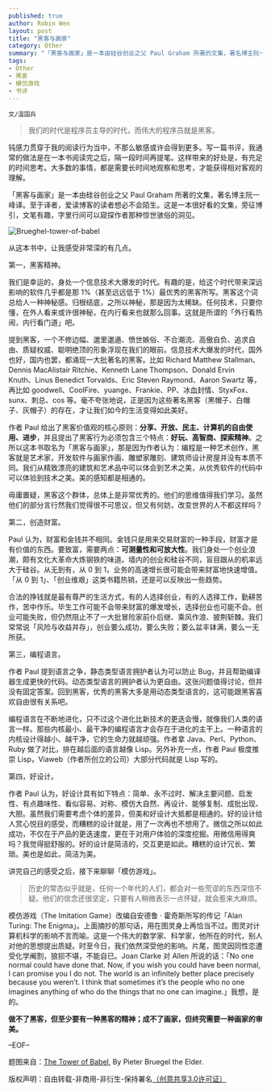 ```yaml
---
published: true
author: Robin Wen
layout: post
title: "黑客与画家"
category: Other
summary: "「黑客与画家」是一本由硅谷创业之父 Paul Graham 所著的文集，著名博主阮一峰译。至于译者，爱读博客的读者想必不会陌生。这是一本很好看的文集，旁征博引，文笔有趣，字里行间可以窥探作者那种惊世骇俗的洞见。作者 Paul 给出了黑客价值观的核心原则：分享、开放、民主、计算机的自由使用、进步，并且提出了黑客行为必须包含三个特点：好玩、高智商、探索精神。之所以这本书取名为「黑客与画家」，那是因为作者认为：编程是一种艺术创作，黑客就是艺术家，开发软件与画家作画、雕塑家雕刻、建筑师设计房屋并没有本质不同。从这本书中，让我感受非常深的有几点。第一，黑客精神。第二，创造财富。第三，编程语言。第四，好设计。讲完自己的感受之后，接下来聊聊「模仿游戏」。做不了黑客，但至少要有一种黑客的精神；成不了画家，但终究需要一种画家的审美。"
tags:
- Other
- 黑客
- 模仿游戏
- 书评
---
```


`文/温国兵`

> 我们的时代是程序员主导的时代，而伟大的程序员就是黑客。

钝感力贯穿于我的阅读行为当中，不那么敏感或许会得到更多。写一篇书评，我通常的做法是在一本书阅读完之后，隔一段时间再提笔。这样带来的好处是，有充足的时间思考。大多数的事情，都是需要长时间地观察和思考，才能获得相对客观的理解。

「黑客与画家」是一本由硅谷创业之父 Paul Graham 所著的文集，著名博主阮一峰译。至于译者，爱读博客的读者想必不会陌生。这是一本很好看的文集，旁征博引，文笔有趣，字里行间可以窥探作者那种惊世骇俗的洞见。

![Brueghel-tower-of-babel](http://dbarobin.com/images/Brueghel-tower-of-babel.jpg)

从这本书中，让我感受非常深的有几点。

第一，黑客精神。

我们是幸运的，身处一个信息技术大爆发的时代。有趣的是，给这个时代带来深远影响的软件几乎都是那 1%（甚至远远低于 1%）最优秀的黑客所写。黑客这个词总给人一种神秘感。归根结底，之所以神秘，那是因为太稀缺。任何技术，只要你懂，在外人看来或许很神秘，在内行看来也就那么回事。这就是所谓的「外行看热闹，内行看门道」吧。

提到黑客，一个不修边幅、邋里邋遢、愤世嫉俗、不合潮流、高傲自负、追求自由、质疑权威、聪明绝顶的形象浮现在我们的眼前。信息技术大爆发的时代，国外也好，国内也罢，都涌现一大批著名的黑客。比如 Richard Matthew Stallman、Dennis MacAlistair Ritchie、Kenneth Lane Thompson、Donald Ervin Knuth、Linus Benedict Torvalds、Eric Steven Raymond、Aaron Swartz 等，再比如 goodwell、CoolFire、yuange、Frankie、PP、冰血封情、StyxFox、sunx、刺总、cos 等。毫不夸张地说，正是因为这些著名黑客（黑帽子、白帽子、灰帽子）的存在，才让我们如今的生活变得如此美好。

作者 Paul 给出了黑客价值观的核心原则：**分享、开放、民主、计算机的自由使用、进步**，并且提出了黑客行为必须包含三个特点：**好玩、高智商、探索精神**。之所以这本书取名为「黑客与画家」，那是因为作者认为：编程是一种艺术创作，黑客就是艺术家，开发软件与画家作画、雕塑家雕刻、建筑师设计房屋并没有本质不同。我们从精致漂亮的建筑和艺术品中可以体会到艺术之美，从优秀软件的代码中可以体验到技术之美。美的感知都是相通的。

毋庸置疑，黑客这个群体，总体上是非常优秀的。他们的思维值得我们学习。虽然他们的部分言行然我们觉得很不可思议，但又有何妨，改变世界的人不都这样吗？

第二，创造财富。

Paul 认为，财富和金钱并不相同。金钱只是用来交易财富的一种手段，财富才是有价值的东西。要致富，需要两点：**可测量性和可放大性**。我们身处一个创业浪潮，颇有文化大革命大炼钢铁的味道。墙内的创业和硅谷不同，盲目跟从的机率远大于硅谷。从无到有，从 0 到 1，业务的高速增长很可能会带来财富地快速增值。「从 0 到 1」、「创业维艰」这类书籍热销，还是可以反映出一些趋势。

合法的挣钱就是最有尊严的生活方式，有的人选择创业，有的人选择工作，勤耕苦作，苦中作乐。毕生工作可能不会带来财富的爆发增长，选择创业也可能不会。创业可能失败，但仍然阻止不了一大批冒险家前仆后继、乘风作浪、披荆斩棘。我们常常说「风险与收益并存」，创业要么成功，要么失败；要么盆丰钵满，要么一无所获。

第三，编程语言。

作者 Paul 提到语言之争，静态类型语言拥护者认为可以防止 Bug，并且帮助编译器生成更快的代码。动态类型语言的拥护者认为更自由。这张问题值得讨论，但并没有固定答案。回到黑客，优秀的黑客大多是用动态类型语言的，这可能跟黑客喜欢自由很有关系吧。

编程语言在不断地进化，只不过这个进化比新技术的更迭会慢，就像我们人类的语言一样。那些内核最小、最干净的编程语言才会存在于进化的主干上。一种语言的内核设计得越小、越干净，它的生命力就越顽强。作者拿 Java、Perl、Python、Ruby 做了对比，排在越后面的语言越像 Lisp。另外补充一点，作者 Paul 极度推崇 Lisp，Viaweb（作者所创立的公司）大部分代码就是 Lisp 写的。

第四，好设计。

作者 Paul 认为，好设计具有如下特点：简单、永不过时、解决主要问题、启发性、有点趣味性、看似容易、对称、模仿大自然、再设计、能够复制、成批出现、大胆。虽然我们需要考虑个体的差异，但美和好设计大抵都是相通的。好的设计给人赏心悦目的感受，而糟糕的设计就是，用了一次再也不想用了。微信之所以如此成功，不仅在于产品的更迭速度，更在于对用户体验的深度挖掘。用微信用得爽吗？我觉得挺舒服的。好的设计是简洁的，交互更是如此。糟糕的设计冗长、繁琐。美也是如此，简洁为美。

讲完自己的感受之后，接下来聊聊「模仿游戏」。

> 历史的常态似乎就是，任何一个年代的人们，都会对一些荒谬的东西深信不疑。他们的信念还很坚定，只要有人稍微表示一点怀疑，就会惹来大麻烦。

模仿游戏（The Imitation Game）改编自安德鲁 · 霍奇斯所写的传记「Alan Turing: The Enigma」。上面摘抄的那句话，用在图灵身上再恰当不过。图灵对计算机科学的影响不言而喻。这是一个伟大的数学家、科学家，他所在的时代，别人对他的思想提出质疑。时至今日，我们依然深受他的影响。片尾，图灵因同性恋遭受化学阉割，狼狈不堪，不能自已。Joan Clarke 对 Allen 所说的话：「No one normal could have done that. Now, if you wish you could have been normal, I can promise you I do not. The world is an infinitely better place precisely because you weren’t. I think that sometimes it’s the people who no one imagines anything of who do the things that no one can imagine.」我想，是的。

**做不了黑客，但至少要有一种黑客的精神；成不了画家，但终究需要一种画家的审美。**

–EOF–

题图来自：<a href="http://blog.capacityacademy.com/2014/10/29/hackers-pintores-los-ensayos-de-paul-graham-en-espanol/" target="_blank">The Tower of Babel</a>, By Pieter Bruegel the Elder.

版权声明：自由转载-非商用-非衍生-保持署名<a href="http://creativecommons.org/licenses/by-nc-nd/3.0/deed.zh" target="_blank">（创意共享3.0许可证）</a>